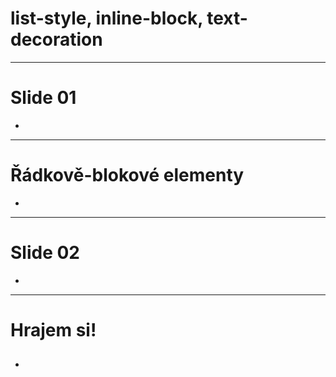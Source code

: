 <!-- .slide: data-state="c-slide-inter" -->

#  list-style, inline-block, text-decoration

---

# Slide 01

>>>
*

---

# Řádkově-blokové elementy

>>>
*

---

# Slide 02

>>>
*

---

<!-- .slide: data-state="c-slide-task" -->

# Hrajem si!

##

>>>
*
